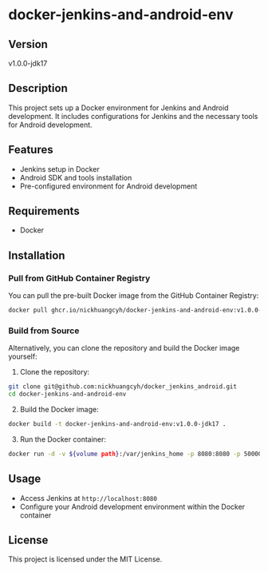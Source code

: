 # docker-jenkins-and-android-env

## Version

v1.0.0-jdk17

## Description

This project sets up a Docker environment for Jenkins and Android development. It includes configurations for Jenkins and the necessary tools for Android development.

## Features

* Jenkins setup in Docker
* Android SDK and tools installation
* Pre-configured environment for Android development

## Requirements

* Docker

## Installation

### Pull from GitHub Container Registry

You can pull the pre-built Docker image from the GitHub Container Registry:

```sh
docker pull ghcr.io/nickhuangcyh/docker-jenkins-and-android-env:v1.0.0-jdk17
```

### Build from Source

Alternatively, you can clone the repository and build the Docker image yourself:
1. Clone the repository:
    

```sh
git clone git@github.com:nickhuangcyh/docker_jenkins_android.git
cd docker-jenkins-and-android-env
```

2. Build the Docker image:
    

```sh
docker build -t docker-jenkins-and-android-env:v1.0.0-jdk17 .
```

3. Run the Docker container:
    

```sh
docker run -d -v ${volume path}:/var/jenkins_home -p 8080:8080 -p 50000:50000 docker-jenkins-and-android-env:v1.0.0-jdk17
```

## Usage

* Access Jenkins at `http://localhost:8080`
* Configure your Android development environment within the Docker container

## License

This project is licensed under the MIT License.
